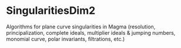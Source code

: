 # SingularitiesDim2

Algorithms for plane curve singularities in Magma (resolution, principalization, complete ideals, multiplier ideals & jumping numbers, monomial curve, polar invariants, filtrations, etc.)
